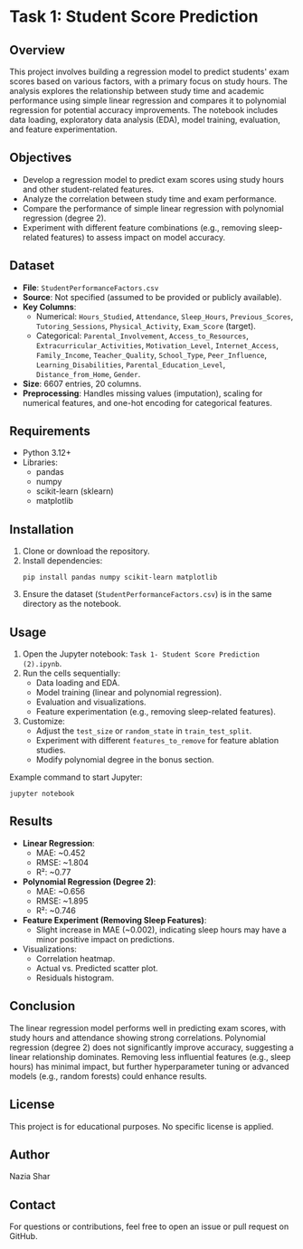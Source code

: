 # Task 1: Student Score Prediction

## Overview
This project involves building a regression model to predict students' exam scores based on various factors, with a primary focus on study hours. The analysis explores the relationship between study time and academic performance using simple linear regression and compares it to polynomial regression for potential accuracy improvements. The notebook includes data loading, exploratory data analysis (EDA), model training, evaluation, and feature experimentation.

## Objectives
- Develop a regression model to predict exam scores using study hours and other student-related features.
- Analyze the correlation between study time and exam performance.
- Compare the performance of simple linear regression with polynomial regression (degree 2).
- Experiment with different feature combinations (e.g., removing sleep-related features) to assess impact on model accuracy.

## Dataset
- **File**: `StudentPerformanceFactors.csv`
- **Source**: Not specified (assumed to be provided or publicly available).
- **Key Columns**:
  - Numerical: `Hours_Studied`, `Attendance`, `Sleep_Hours`, `Previous_Scores`, `Tutoring_Sessions`, `Physical_Activity`, `Exam_Score` (target).
  - Categorical: `Parental_Involvement`, `Access_to_Resources`, `Extracurricular_Activities`, `Motivation_Level`, `Internet_Access`, `Family_Income`, `Teacher_Quality`, `School_Type`, `Peer_Influence`, `Learning_Disabilities`, `Parental_Education_Level`, `Distance_from_Home`, `Gender`.
- **Size**: 6607 entries, 20 columns.
- **Preprocessing**: Handles missing values (imputation), scaling for numerical features, and one-hot encoding for categorical features.

## Requirements
- Python 3.12+
- Libraries:
  - pandas
  - numpy
  - scikit-learn (sklearn)
  - matplotlib

## Installation
1. Clone or download the repository.
2. Install dependencies:
   ```
   pip install pandas numpy scikit-learn matplotlib
   ```
3. Ensure the dataset (`StudentPerformanceFactors.csv`) is in the same directory as the notebook.

## Usage
1. Open the Jupyter notebook: `Task 1- Student Score Prediction (2).ipynb`.
2. Run the cells sequentially:
   - Data loading and EDA.
   - Model training (linear and polynomial regression).
   - Evaluation and visualizations.
   - Feature experimentation (e.g., removing sleep-related features).
3. Customize:
   - Adjust the `test_size` or `random_state` in `train_test_split`.
   - Experiment with different `features_to_remove` for feature ablation studies.
   - Modify polynomial degree in the bonus section.

Example command to start Jupyter:
```
jupyter notebook
```

## Results
- **Linear Regression**:
  - MAE: ~0.452
  - RMSE: ~1.804
  - R²: ~0.77
- **Polynomial Regression (Degree 2)**:
  - MAE: ~0.656
  - RMSE: ~1.895
  - R²: ~0.746
- **Feature Experiment (Removing Sleep Features)**:
  - Slight increase in MAE (~0.002), indicating sleep hours may have a minor positive impact on predictions.
- Visualizations:
  - Correlation heatmap.
  - Actual vs. Predicted scatter plot.
  - Residuals histogram.

## Conclusion
The linear regression model performs well in predicting exam scores, with study hours and attendance showing strong correlations. Polynomial regression (degree 2) does not significantly improve accuracy, suggesting a linear relationship dominates. Removing less influential features (e.g., sleep hours) has minimal impact, but further hyperparameter tuning or advanced models (e.g., random forests) could enhance results.

## License
This project is for educational purposes. No specific license is applied.

## Author
Nazia Shar

## Contact
For questions or contributions, feel free to open an issue or pull request on GitHub.